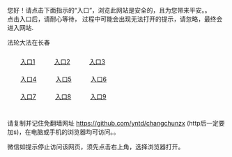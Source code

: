 您好！请点击下面指示的“入口”，浏览此网站是安全的，且为您带来平安。。 <br/>
点击入口后，请耐心等待， 过程中可能会出现无法打开的提示，请忽略，最终会进入网站. </br>

法轮大法在长春<br/>
<div style="padding:10px"><a style="margin:20px" target="_blank" href="https://dv4ddllmrnwve.cloudfront.net/2Qpsp?fvlajdvf" id="ccLink1" rel="nofollow">入口1</a> <a target="_blank" style="margin:20px" href="https://d2976t6ojcuipu.cloudfront.net/2Qpsp?hfqzt" id="ccLink2" rel="nofollow">入口2</a> <a style="margin:20px" target="_blank" href="https://d63d9bmmgi8zz.cloudfront.net/2Qpsp?atudiv" id="ccLink3" rel="nofollow">入口3</a></div>

<div style="padding:10px" ><a style="margin:20px" target="_blank" href="https://dv4ddllmrnwve.cloudfront.net/2Qpsp?fvlajdvf" id="ccLink4" rel="nofollow">入口4</a> <a style="margin:20px" href="https://d2976t6ojcuipu.cloudfront.net/2Qpsp?hfqzt" target="_blank" id="ccLink5" rel="nofollow">入口5</a> <a style="margin:20px" href="https://d63d9bmmgi8zz.cloudfront.net/2Qpsp?atudiv" target="_blank" id="ccLink6" rel="nofollow">入口6</a></div>

<div style="padding:10px"><a style="margin:20px" target="_blank" href="https://dv4ddllmrnwve.cloudfront.net/2Qpsp?fvlajdvf" id="ccLink7" rel="nofollow">入口7</a> <a style="margin:20px" href="https://d2976t6ojcuipu.cloudfront.net/2Qpsp?hfqzt" target="_blank" id="ccLink8" rel="nofollow">入口8</a> <a style="margin:20px" target="_blank" href="https://d63d9bmmgi8zz.cloudfront.net/2Qpsp?atudiv" id="ccLink9" rel="nofollow">入口9</a></div>

<br/>



请复制并记住免翻墙网址 https://github.com/yntd/changchunzx (http后一定要加s)，在电脑或手机的浏览器均可访问。。<br/>

微信如提示停止访问该网页，须先点击右上角，选择浏览器打开。
